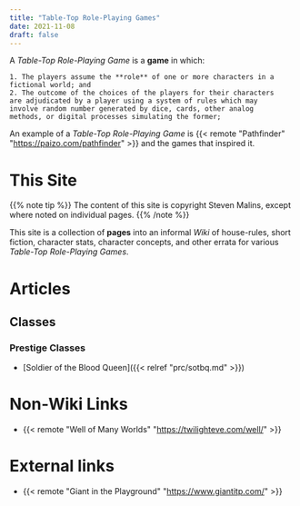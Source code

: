 ```yaml
---
title: "Table-Top Role-Playing Games"
date: 2021-11-08
draft: false
---
```


A *Table-Top Role-Playing Game* is a **game** in which: 

	1. The players assume the **role** of one or more characters in a
	fictional world; and
	2. The outcome of the choices of the players for their characters
	are adjudicated by a player using a system of rules which may
	involve random number generated by dice, cards, other analog
	methods, or digital processes simulating the former;
	
An example of a *Table-Top Role-Playing Game* is {{< remote
"Pathfinder" "https://paizo.com/pathfinder" >}} and the games that
inspired it. 

# This Site

{{% note tip %}}
The content of this site is copyright Steven Malins, except where
noted on individual pages. 
{{% /note %}}

This site is a collection of **pages** into an informal *Wiki* of
house-rules, short fiction, character stats, character concepts, and
other errata for various *Table-Top Role-Playing Games*. 

  <!-- * [Materials]({{< relref "design/materials.md" >}}) -->
  <!-- * [Styles]({{< relref "design/styles.md" >}}) -->

# Articles

<!-- {{% note warning %}} -->
<!-- Next elements don't be links. But a list of page you planned to create later. -->

<!-- By changing **nolink** keyword with **internal** one (in page source) it will change the CSS class. And so appearance will change. -->
<!-- {{% /note %}} -->

  <!-- * {{< nolink "Water conditions" "maintenance/water.md" >}} -->
  <!-- * {{< nolink "Nitrogen cycle" "maintenance/nitrogen.md" >}} -->
  <!-- * {{< nolink "Biological load" "maintenance/biology.md" >}} -->

## Classes

### Prestige Classes

* [Soldier of the Blood Queen]({{< relref "prc/sotbq.md" >}})

# Non-Wiki Links 

* {{< remote "Well of Many Worlds" "https://twilighteve.com/well/" >}}

# External links

* {{< remote "Giant in the Playground" "https://www.giantitp.com/" >}}
